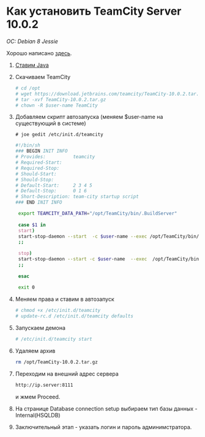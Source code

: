 # Как установить TeamCity Server 10.0.2
*OC: Debian 8 Jessie*

Хорошо написано [здесь](http://maxim.rubchinsky.com/install-teamcity-ubuntu/).

1. [Ставим Java](https://linux.nesterof.com/install_java_8_ppa.html)
2. Скачиваем TeamCity 
   ```bash
   # cd /opt
   # wget https://download.jetbrains.com/teamcity/TeamCity-10.0.2.tar.gz
   # tar -xvf TeamCity-10.0.2.tar.gz
   # chown -R $user-name TeamCity
   ```
   
3. Добавляем скрипт автозапуска (меняем $user-name на существующий в системе)
   ```
   # joe gedit /etc/init.d/teamcity
   ```
   ```bash
   #!/bin/sh
   ### BEGIN INIT INFO
   # Provides:          teamcity
   # Required-Start:
   # Required-Stop:
   # Should-Start:
   # Should-Stop:
   # Default-Start:     2 3 4 5
   # Default-Stop:      0 1 6
   # Short-Description: team-city startup script
   ### END INIT INFO

    export TEAMCITY_DATA_PATH="/opt/TeamCity/bin/.BuildServer"
         
    case $1 in
    start)
    start-stop-daemon --start  -c $user-name --exec /opt/TeamCity/bin/runAll.sh start
    ;;
         
    stop)
    start-stop-daemon --start -c $user-name  --exec  /opt/TeamCity/bin/runAll.sh stop
    ;;
         
    esac
         
    exit 0
   ```
   
4. Меняем права и ставим в автозапуск
   ```bash
   # chmod +x /etc/init.d/teamcity
   # update-rc.d /etc/init.d/teamcity defaults
   ```
   
5. Запускаем демона
   ```bash
   # /etc/init.d/teamcity start
   ```
   
6. Удаляем архив
   ```bash
   rm /opt/TeamCity-10.0.2.tar.gz
   ```

7. Переходим на внешний адрес сервера 
   ```bash
   http://ip.server:8111
   ```
   и жмем Proceed.
   
8. На странице Database connection setup выбираем тип базы данных - Internal(HSQLDB)
9. Заключительный этап - указать логин и пароль админимстратора.


